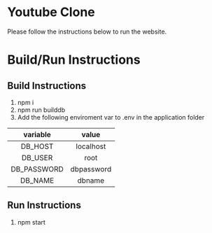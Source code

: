 # Youtube Clone

Please follow the instructions below to run the website.

# Build/Run Instructions

## Build Instructions

1. npm i
2. npm run builddb
3. Add the following enviroment var to .env in the application folder

|  variable   |   value    |
| :---------: | :--------: |
|   DB_HOST   | localhost  |
|   DB_USER   |    root    |
| DB_PASSWORD | dbpassword |
|   DB_NAME   |   dbname   |

## Run Instructions

1. npm start
